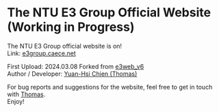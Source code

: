 # The NTU E3 Group Official Website (Working in Progress)
The NTU E3 Group official website is on!  
Link: [e3group.caece.net](https://e3group.caece.net)  

First Upload: 2024.03.08 Forked from [e3web_v6](github.com/dobahsi/e3web_v6)  
Author / Developer: [Yuan-Hsi Chien (Thomas)](https://github.com/dobahsi)  

For bug reports and suggestions for the website, feel free to get in touch with [Thomas](mailto:hsi@caece.net).  
Enjoy!
